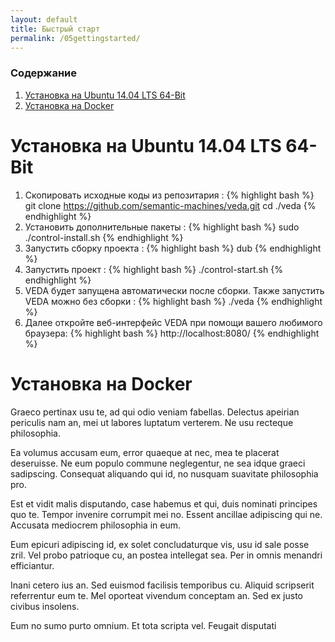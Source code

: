 ```yaml
---
layout: default
title: Быстрый старт
permalink: /05gettingstarted/
---
```


### Содержание

1. [Установка на Ubuntu 14.04 LTS 64-Bit](#ubuntu)
1. [Установка на Docker](#docker)

<h1 id="ubuntu" class="page-heading">Установка на Ubuntu 14.04 LTS 64-Bit</h1>

1) Скопировать исходные коды из репозитария :
{% highlight bash %}
git clone https://github.com/semantic-machines/veda.git
cd ./veda
{% endhighlight %}
2) Установить дополнительные пакеты :
{% highlight bash %}
sudo ./control-install.sh
{% endhighlight %}
3) Запустить сборку проекта :
{% highlight bash %}
dub
{% endhighlight %}
4) Запустить проект :
{% highlight bash %}
./control-start.sh
{% endhighlight %}
5) VEDA будет запущена автоматически после сборки. Также запустить VEDA можно без сборки :
{% highlight bash %}
./veda
{% endhighlight %}
6) Далее откройте веб-интерфейс VEDA при помощи вашего любимого браузера:
{% highlight bash %}
http://localhost:8080/
{% endhighlight %}

<h1 id="docker" class="page-heading">Установка на Docker</h1>

Graeco pertinax usu te, ad qui odio veniam fabellas. Delectus apeirian periculis nam an, mei ut labores luptatum verterem. Ne usu recteque philosophia. 

Ea volumus accusam eum, error quaeque at nec, mea te placerat deseruisse. Ne eum populo commune neglegentur, ne sea idque graeci sadipscing. Consequat aliquando qui id, no nusquam suavitate philosophia pro. 

Est et vidit malis disputando, case habemus et qui, duis nominati principes quo te. Tempor invenire corrumpit mei no. Essent ancillae adipiscing qui ne. Accusata mediocrem philosophia in eum. 

Eum epicuri adipiscing id, ex solet concludaturque vis, usu id sale posse zril. Vel probo patrioque cu, an postea intellegat sea. Per in omnis menandri efficiantur. 

Inani cetero ius an. Sed euismod facilisis temporibus cu. Aliquid scripserit referrentur eum te. Mel oporteat vivendum conceptam an. Sed ex justo civibus insolens.

Eum no sumo purto omnium. Et tota scripta vel. Feugait disputati
